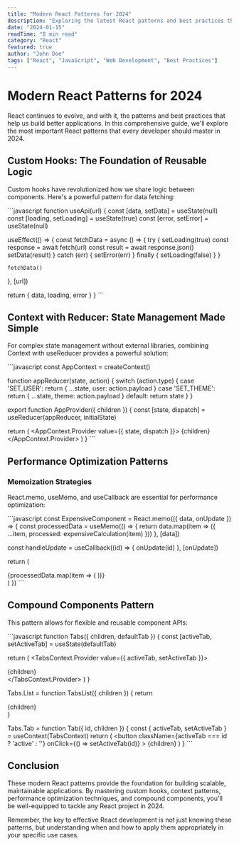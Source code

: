 ```yaml
---
title: "Modern React Patterns for 2024"
description: "Exploring the latest React patterns and best practices that every developer should know in 2024, including hooks, context, and performance optimization techniques."
date: "2024-01-15"
readTime: "8 min read"
category: "React"
featured: true
author: "John Doe"
tags: ["React", "JavaScript", "Web Development", "Best Practices"]
---
```


# Modern React Patterns for 2024

React continues to evolve, and with it, the patterns and best practices that help us build better applications. In this comprehensive guide, we'll explore the most important React patterns that every developer should master in 2024.

## Custom Hooks: The Foundation of Reusable Logic

Custom hooks have revolutionized how we share logic between components. Here's a powerful pattern for data fetching:

\`\`\`javascript
function useApi(url) {
  const [data, setData] = useState(null)
  const [loading, setLoading] = useState(true)
  const [error, setError] = useState(null)

  useEffect(() => {
    const fetchData = async () => {
      try {
        setLoading(true)
        const response = await fetch(url)
        const result = await response.json()
        setData(result)
      } catch (err) {
        setError(err)
      } finally {
        setLoading(false)
      }
    }

    fetchData()
  }, [url])

  return { data, loading, error }
}
\`\`\`

## Context with Reducer: State Management Made Simple

For complex state management without external libraries, combining Context with useReducer provides a powerful solution:

\`\`\`javascript
const AppContext = createContext()

function appReducer(state, action) {
  switch (action.type) {
    case 'SET_USER':
      return { ...state, user: action.payload }
    case 'SET_THEME':
      return { ...state, theme: action.payload }
    default:
      return state
  }
}

export function AppProvider({ children }) {
  const [state, dispatch] = useReducer(appReducer, initialState)
  
  return (
    <AppContext.Provider value={{ state, dispatch }}>
      {children}
    </AppContext.Provider>
  )
}
\`\`\`

## Performance Optimization Patterns

### Memoization Strategies

React.memo, useMemo, and useCallback are essential for performance optimization:

\`\`\`javascript
const ExpensiveComponent = React.memo(({ data, onUpdate }) => {
  const processedData = useMemo(() => {
    return data.map(item => ({
      ...item,
      processed: expensiveCalculation(item)
    }))
  }, [data])

  const handleUpdate = useCallback((id) => {
    onUpdate(id)
  }, [onUpdate])

  return (
    <div>
      {processedData.map(item => (
        <Item key={item.id} data={item} onUpdate={handleUpdate} />
      ))}
    </div>
  )
})
\`\`\`

## Compound Components Pattern

This pattern allows for flexible and reusable component APIs:

\`\`\`javascript
function Tabs({ children, defaultTab }) {
  const [activeTab, setActiveTab] = useState(defaultTab)
  
  return (
    <TabsContext.Provider value={{ activeTab, setActiveTab }}>
      <div className="tabs">{children}</div>
    </TabsContext.Provider>
  )
}

Tabs.List = function TabsList({ children }) {
  return <div className="tabs-list">{children}</div>
}

Tabs.Tab = function Tab({ id, children }) {
  const { activeTab, setActiveTab } = useContext(TabsContext)
  return (
    <button 
      className={activeTab === id ? 'active' : ''}
      onClick={() => setActiveTab(id)}
    >
      {children}
    </button>
  )
}
\`\`\`

## Conclusion

These modern React patterns provide the foundation for building scalable, maintainable applications. By mastering custom hooks, context patterns, performance optimization techniques, and compound components, you'll be well-equipped to tackle any React project in 2024.

Remember, the key to effective React development is not just knowing these patterns, but understanding when and how to apply them appropriately in your specific use cases.
